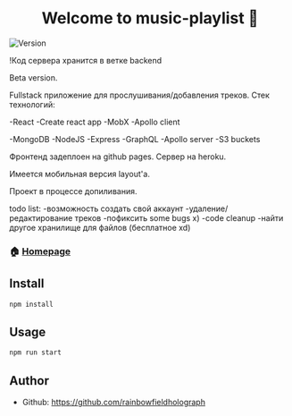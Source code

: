 <h1 align="center">Welcome to music-playlist 👋</h1>
<p>
  <img alt="Version" src="https://img.shields.io/badge/version-0.1.0-blue.svg?cacheSeconds=2592000" />
</p>

>

!Код сервера хранится в ветке backend

Beta version.

Fullstack приложение для прослушивания/добавления треков. Стек технологий:

-React -Create react app -MobX -Apollo client

-MongoDB -NodeJS -Express -GraphQL -Apollo server -S3 buckets

Фронтенд задеплоен на github pages. Сервер на heroku.

Имеется мобильная версия layout'а.

Проект в процессе допиливания.

todo list: -возможность создать свой аккаунт -удаление/редактирование треков -пофиксить some bugs x) -code cleanup -найти другое хранилище для файлов (бесплатное xd)

### 🏠 [Homepage](https://rainbowfieldholograph.github.io/music-playlist-fullstack/)

## Install

```sh
npm install
```

## Usage

```sh
npm run start
```

## Author

- Github: https://github.com/rainbowfieldholograph
